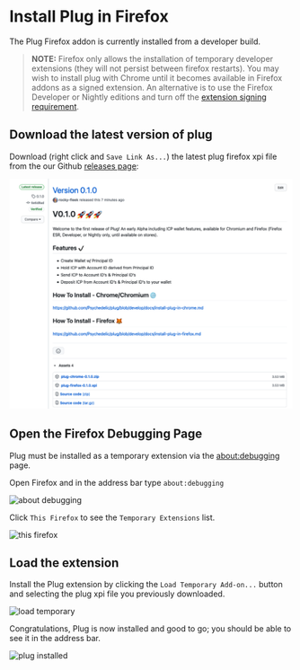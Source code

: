 # Install Plug in Firefox

The Plug Firefox addon is currently installed from a developer build.

> **NOTE:** Firefox only allows the installation of temporary developer extensions (they will not persist between firefox restarts). You may wish to install plug with Chrome until it becomes available in Firefox addons as a signed extension. An alternative is to use the Firefox Developer or Nightly editions and turn off the [extension signing requirement](http://mzl.la/1J7Lcsp).

## Download the latest version of plug 

Download (right click and `Save Link As...`) the latest plug firefox xpi file  from the our Github [releases page](https://github.com/Psychedelic/plug/releases):

![GitHub releases page]('./../images/github_releases_page.png)

## Open the Firefox Debugging Page

Plug must be installed as a temporary extension via the [about:debugging](about:debugging#/runtime/this-firefox) page.

Open Firefox and in the address bar type `about:debugging`

![about debugging]('./../images/about_debugging.png)

Click `This Firefox` to see the `Temporary Extensions` list.

![this firefox]('./../images/this_firefox.png)

## Load the extension

Install the Plug extension by clicking the `Load Temporary Add-on...` button and selecting the plug xpi file you previously downloaded.

![load temporary]('./../images/load_temporary.png)

Congratulations, Plug is now installed and good to go; you should be able to see it in the address bar.

![plug installed]('./../images/plug_installed.png)

